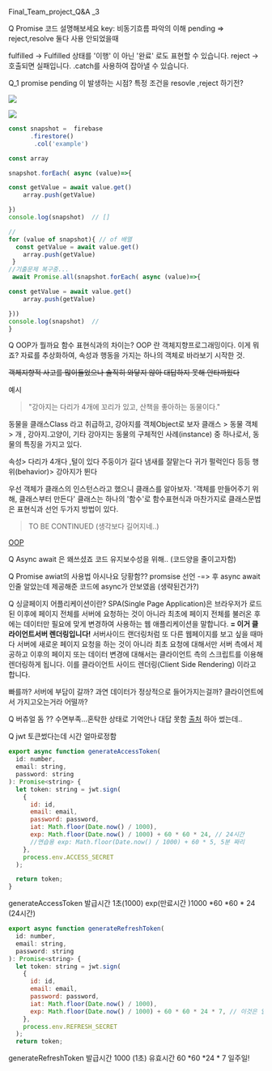 Final_Team_project_Q&A \_3

Q Promise 코드 설명해보세요
key: 비동기흐름 파악의 이해
pending => reject,resolve 둘다 사용 안되었을때

fulfilled -> Fulfilled 상태를 '이행' 이 아닌 '완료' 로도 표현할 수 있습니다.
reject -> 호출되면 실패입니다. .catch를 사용하여 잡아낼 수 있습니다.

Q_1 promise pending 이 발생하는 시점?
특정 조건을 resovle ,reject 하기전?

![](https://velog.velcdn.com/images/ww3ysq/post/4cd7b729-7b70-4736-9350-26617623c028/image.png)

![](https://velog.velcdn.com/images/ww3ysq/post/0ab98c36-d6d3-41d6-b6e1-d3dd2939683e/image.png)

```jsx
const snapshot =  firebase
      .firestore()
       .col('example')

const array

snapshot.forEach( async (value)=>{

const getValue = await value.get()
    array.push(getValue)

})
console.log(snapshot)  // []

//
for (value of snapshot){ // of 배열
  const getValue = await value.get()
    array.push(getValue)
 }
//기출문제 복구중...
 await Promise.all(snapshot.forEach( async (value)=>{

const getValue = await value.get()
    array.push(getValue)

}))
console.log(snapshot)  //
}
```

Q OOP가 뭘까요 함수 표현식과의 차이는?
OOP 란 객체지향프로그래밍이다.
이게 뭐죠? 자료를 추상화하여, 속성과 행동을 가지는 하나의 객체로 바라보기 시작한 것.

~~객체지향적 사고를 많이들었으나 솔직히 와닿지 않아 대답하지 못해 안타까웠다~~

예시

> "강아지는 다리가 4개에 꼬리가 있고, 산책을 좋아하는 동물이다."

동물을 클래스Class 라고 취급하고, 강아지를 객체Object로 보자
클래스 > 동물
객체 > 개 , 강아지.고양이, 기타
강아지는 동물의 구체적인 사례(instance) 중 하나로서, 동물의 특징을 가지고 있다.

속성> 다리가 4개다 ,털이 있다 주둥이가 길다 냄새를 잘맡는다 귀가 펄럭인다
등등
행위(behavior)> 강아지가 뛴다

우선 객체가 클래스의 인스턴스라고 했으니 클래스를 알아보자.
'객체를 만들어주기 위해, 클래스부터 만든다'
클래스는 하나의 '함수'로 함수표현식과 마찬가지로 클래스문법은 표현식과 선언 두가지 방법이 있다.

> TO BE CONTINUED (생각보다 길어지네..)

[OOP](https://velog.io/@awayfromlife/JAVASCRIPT-%EA%B0%9D%EC%B2%B4-%EC%A7%80%ED%96%A5-%ED%94%84%EB%A1%9C%EA%B7%B8%EB%9E%98%EB%B0%8D-OOP-03)

Q Async await 은 왜쓰셨죠
코드 유지보수성을 위해.. (코드양을 줄이고자함)

Q Promise awiat의 사용법 아시나요
당황함??
promsise 선언 -=> 후 async await인줄 알았는데
제공해준 코드에 async가 안보였음 (생략된건가?)

Q 싱글페이지 어플리케이션이란?
SPA(Single Page Application)은 브라우저가 로드된 이후에
페이지 전체를 서버에 요청하는 것이 아니라 최초에 페이지 전체를 불러온 후에는
데이터만 필요에 맞게 변경하여 사용하는 웹 애플리케이션을 말합니다.
**= 이거 클라이언트서버 렌더링입니다!**
서버사이드 랜더링처럼 또 다른 웹페이지를 보고 싶을 때마다 서버에 새로운 페이지 요청을 하는 것이 아니라
최초 요청에 대해서만 서버 측에서 제공하고
이후의 페이지 또는 데이터 변경에 대해서는 클라이언트 측의 스크립트를 이용해 렌더링하게 됩니다. 이를 클라이언트 사이드 렌더링(Client Side Rendering) 이라고 합니다.

빠를까? 서버에 부담이 갈까? 과연 데이터가 정상적으로 들어가지는걸까?
클라이언트에서 가지고오는거라 어떨까?

Q 버츄얼 돔
?? 수면부족...혼탁한 상태로 기억안나 대답 못함
[출처](https://jeong-pro.tistory.com/210)
하아 썼는데..

Q jwt 토큰썼다는데 시간 얼마로정함

```jsx
export async function generateAccessToken(
  id: number,
  email: string,
  password: string
): Promise<string> {
  let token: string = jwt.sign(
    {
      id: id,
      email: email,
      password: password,
      iat: Math.floor(Date.now() / 1000),
      exp: Math.floor(Date.now() / 1000) + 60 * 60 * 24, // 24시간
      //연습용 exp: Math.floor(Date.now() / 1000) + 60 * 5, 5분 짜리
    },
    process.env.ACCESS_SECRET
  );

  return token;
}
```

generateAccessToken
발급시간 1초(1000)
exp(만료시간 )1000 *60 *60 \* 24 (24시간)

```jsx
export async function generateRefreshToken(
  id: number,
  email: string,
  password: string
): Promise<string> {
  let token: string = jwt.sign(
    {
      id: id,
      email: email,
      password: password,
      iat: Math.floor(Date.now() / 1000),
      exp: Math.floor(Date.now() / 1000) + 60 * 60 * 24 * 7, // 이것은 일주일입니다
    },
    process.env.REFRESH_SECRET
  );
  return token;

```

generateRefreshToken
발급시간 1000 (1초) 유효시간 60 *60 *24 \* 7 일주일!
